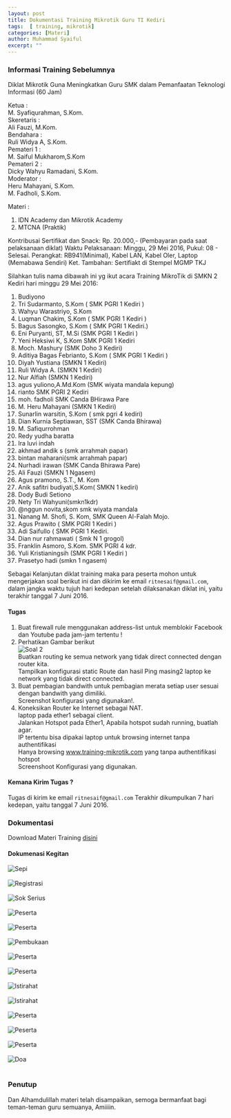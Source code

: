 ```yaml
---
layout: post
title: Dokumentasi Training Mikrotik Guru TI Kediri
tags:  [ training, mikrotik]
categories: [Materi]
author: Muhammad Syaiful
excerpt: ""
---
```


### Informasi Training Sebelumnya

Diklat Mikrotik Guna Meningkatkan Guru SMK dalam Pemanfaatan Teknologi Informasi (60 Jam)

Ketua		: <br>M. Syafiqurahman, S.Kom.<br>
Skeretaris	: <br>Ali Fauzi, M.Kom.<br>
Bendahara	: <br>Ruli Widya A, S.Kom.<br>
Pemateri 1	: <br>M. Saiful Mukharom,S.Kom<br>
Pemateri 2	: <br>Dicky Wahyu Ramadani, S.Kom.<br>
Moderator	: <br>Heru Mahayani, S.Kom.<br>
		      M. Fadholi, S.Kom.

Materi	:<br>
1. IDN Academy dan Mikrotik Academy<br>
2. MTCNA (Praktik)

Kontribusai Sertifikat dan Snack: Rp. 20.000,- (Pembayaran pada saat pelaksanaan diklat)
Waktu Pelaksanaan: Minggu, 29 Mei 2016, Pukul: 08 - Selesai.
Perangkat: RB941(Minimal), Kabel LAN, Kabel Oler, Laptop (Memabawa Sendiri)
Ket. Tambahan: Sertifiakt di Stempel MGMP TKJ

Silahkan tulis nama dibawah ini yg ikut acara Training MikroTik di SMKN 2 Kediri hari minggu 29 Mei 2016:

1. Budiyono
2. Tri Sudarmanto, S.Kom ( SMK PGRI 1 Kediri )
3. Wahyu Warastriyo, S.Kom
4. Luqman Chakim, S.Kom ( SMK PGRI 1 Kediri )
5. Bagus Sasongko, S.Kom ( SMK PGRI 1 Kediri.)
6. Eni Puryanti, ST, M.Si (SMK PGRI 1 Kediri )
7. Yeni Heksiwi K, S.Kom SMK PGRI 1 Kediri
8. Moch. Mashury (SMK Doho 3 Kediri)
9. Aditiya Bagas Febrianto, S.Kom ( SMK PGRI 1 Kediri )
10. Diyah Yustiana (SMKN 1 Kediri)
11. Ruli Widya A. (SMKN 1 Kediri)
12. Nur Alfiah (SMKN 1 Kediri)
13. agus yuliono,A.Md.Kom (SMK wiyata mandala kepung)
14. rianto SMK PGRI 2 Kediri
15. moh. fadholi SMK Canda BHirawa Pare
16. M. Heru Mahayani (SMKN 1 Kediri)
17. Sunarlin warsitin, S.Kom ( smk pgri 4 kediri)
18. Dian Kurnia Septiawan, SST (SMK Canda Bhirawa)
19. M. Safiqurrohman
20. Redy yudha baratta
21. Ira luvi indah
22. akhmad andik s (smk arrahmah papar)
23. bintan maharani(smk arrahmah papar)
24. Nurhadi irawan (SMK Canda Bhirawa Pare)
25. Ali Fauzi (SMKN 1 Ngasem)
26. Agus pramono, S.T., M. Kom
27. Anik safitri budiyati,S.Kom( SMKN 1 kediri)
28. Dody Budi Setiono
29. Nety Tri Wahyuni(smkn1kdr)
30. @nggun novita,skom smk wiyata mandala
31. Nanang M. Shofi, S. Kom, SMK Queen Al-Falah Mojo.                                                                                      
32. Agus Prawito ( SMK PGRI 1 Kediri )                                                    
33. Adi Saifullo ( SMK PGRI 1 Kediri.
34. Dian nur rahmawati ( Smk N 1 grogol)
35. Franklin Asmoro, S.Kom. SMK PGRI 4 kdr.                           
36. Yuli Kristianingsih (SMK PGRI 1 Kediri )
37. Prasetyo hadi (smkn 1 ngasem)


Sebagai Kelanjutan diklat training maka para peserta mohon untuk mengerjakan soal berikut ini dan dikirim ke email `ritnesaif@gmail.com`, dalam jangka waktu tujuh hari kedepan setelah dilaksanakan diklat ini, yaitu terakhir tanggal 7 Juni 2016.

#### Tugas 
1. Buat firewall rule menggunakan address-list untuk memblokir Facebook dan Youtube pada jam-jam tertentu !
2. Perhatikan Gambar berikut<br> ![Soal 2](/myblog/assets/images/soal-2.png) <br> Buatkan routing ke semua network yang tidak direct connected dengan router kita. <br> Tampilkan konfigurasi static Route dan hasil Ping masing2 laptop ke network yang tidak direct connected.
3. Buat pembagian bandwith untuk pembagian merata setiap user sesuai dengan bandwith yang dimiliki. <br> Screenshot konfigurasi yang digunakan!.
4. Koneksikan Router ke Internet sebagai NAT. <br> laptop pada ether1 sebagai client. <br>Jalankan Hotspot pada Ether1, Apabila hotspot sudah running, buatlah agar. <br> IP tertentu bisa dipakai laptop untuk browsing internet tanpa authentifikasi <br> Hanya browsing www.training-mikrotik.com yang tanpa authentifikasi hotspot <br> Screenshoot Konfigurasi yang digunakan.

#### Kemana Kirim Tugas ?
Tugas di kirim ke email `ritnesaif@gmail.com` Terakhir dikumpulkan 7 hari kedepan, yaitu tanggal 7 Juni 2016.

### Dokumentasi
Download Materi Training [disini](/myblog/assets/files/materi-trainning.rar)

#### Dokumenasi Kegitan
![Sepi](/myblog/assets/images/smkn2/sepi.JPG)<br><br>![Registrasi](/myblog/assets/images/smkn2/registrasi.JPG)<br><br>![Sok Serius](/myblog/assets/images/smkn2/pemateri.JPG)<br><br>![Peserta](/myblog/assets/images/smkn2/peserta6.JPG)<br><br>![Peserta](/myblog/assets/images/smkn2/peserta4.JPG)<br><br>![Pembukaan](/myblog/assets/images/smkn2/pembukaan.JPG)<br><br>![Peserta](/myblog/assets/images/smkn2/peserta3.JPG)<br><br>![Peserta](/myblog/assets/images/smkn2/pemanasan.JPG)<br><br>![Istirahat](/myblog/assets/images/smkn2/ishoma2.JPG)<br><br>![Istirahat](/myblog/assets/images/smkn2/ishoma1.JPG)<br><br>![Peserta](/myblog/assets/images/smkn2/peserta1.JPG)<br><br>![Peserta](/myblog/assets/images/smkn2/peserta5.JPG)<br><br>![Peserta](/myblog/assets/images/smkn2/peserta2.JPG)<br><br>![Doa](/myblog/assets/images/smkn2/doa.JPG)<br><br>

### Penutup
Dan Alhamdulillah materi telah disampaikan, semoga bermanfaat bagi teman-teman guru semuanya, Amiiiin.
